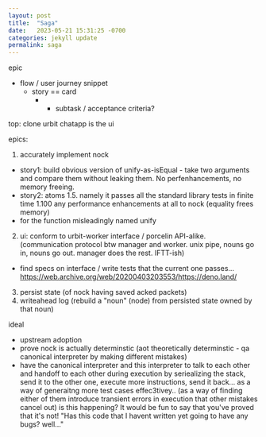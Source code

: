 ```yaml
---
layout: post
title:  "Saga"
date:   2023-05-21 15:31:25 -0700
categories: jekyll update
permalink: saga
---
```


epic
- flow / user journey snippet
	- story == card
		- - subtask / acceptance criteria? 

top: clone urbit
chatapp is the ui

epics:
1. accurately implement nock
- story1: build obvious version of unify-as-isEqual - take two arguments and compare them without leaking them. No perfenhancements, no memory freeing.
- story2: atoms
1.5. namely it passes all the standard library tests in finite time
1.100 any performance enhancements at all to nock (equality frees memory)
- for the function misleadingly named unify
2. ui: conform to urbit-worker interface / porcelin API-alike. (communication protocol btw manager and worker. unix pipe, nouns go in, nouns go out. manager does the rest. IFTT-ish)
- find specs on interface / write tests that the current one passes...
https://web.archive.org/web/20200403203553/https://deno.land/
3. persist state (of nock having saved acked packets)
4. writeahead log (rebuild a "noun" (node) from persisted state owned by that noun)

ideal
- upstream adoption
- prove nock is actually determinstic (aot theoretically determinstic - qa canonical interpreter by making different mistakes)
- have the canonical interpreter and this interpreter to talk to each other and handoff to each other during execution by seriealizing the stack, send it to the other one, execute more instructions, send it back... as a way of generaitng more test cases effec3tivey.. (as a way of finding either of them introduce transient errors in execution that other mistakes cancel out) is this happening? It would be fun to say that you've proved that it's not! 
"Has this code that I havent written yet going to have any bugs? well..."

